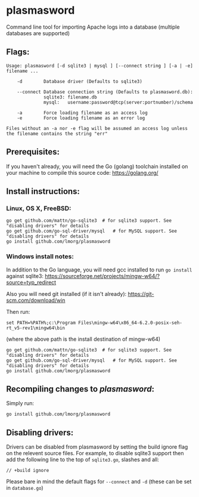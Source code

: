 # plasmasword
Command line tool for importing Apache logs into a database (multiple databases are supported)

## Flags:

	Usage: plasmasword [-d sqlite3 | mysql ] [--connect string ] [-a | -e] filename ...
	
	    -d        Database driver (Defaults to sqlite3)
	    
	    --connect Database connection string (Defaults to plasmasword.db):
	              sqlite3: filename.db
	              mysql:   username:password@tcp(server:portnumber)/schema
		      
	    -a        Force loading filename as an access log
	    -e        Force loading filename as an error log
	    
	Files without an -a nor -e flag will be assumed an access log unless the filename contains the string "err"

## Prerequisites:

If you haven't already, you will need the Go (golang) toolchain installed on your machine to compile this source code: https://golang.org/

## Install instructions:

### Linux, OS X, FreeBSD:

	go get github.com/mattn/go-sqlite3	# for sqlite3 support. See "disabling drivers" for details
	go get github.com/go-sql-driver/mysql	# for MySQL support. See "disabling drivers" for details
	go install github.com/lmorg/plasmasword


### Windows install notes:
In addition to the Go language, you will need gcc installed to run `go install` against sqlite3:
https://sourceforge.net/projects/mingw-w64/?source=typ_redirect

Also you will need git installed (if it isn't already):
https://git-scm.com/download/win

Then run:

	set PATH=%PATH%;c:\Program Files\mingw-w64\x86_64-6.2.0-posix-seh-rt_v5-rev1\mingw64\bin

(where the above path is the install destination of mingw-w64)

	go get github.com/mattn/go-sqlite3	# for sqlite3 support. See "disabling drivers" for details
	go get github.com/go-sql-driver/mysql	# for MySQL support. See "disabling drivers" for details
	go install github.com/lmorg/plasmasword

## Recompiling changes to _plasmasword_:

Simply run:

	go install github.com/lmorg/plasmasword

## Disabling drivers:

Drivers can be disabled from plasmasword by setting the build ignore flag on the relevent source files. For example, to disable sqlite3 support then add the following line to the top of `sqlite3.go`, slashes and all:

	// +build ignore

Please bare in mind the default flags for `--connect` and `-d` (these can be set in `database.go`)	
